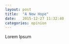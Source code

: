 ```yaml
---
layout: post
title:  "A New Hope"
date:   2015-12-27 11:32:40
categories: opinion
---
```

Lorem Ipsum
